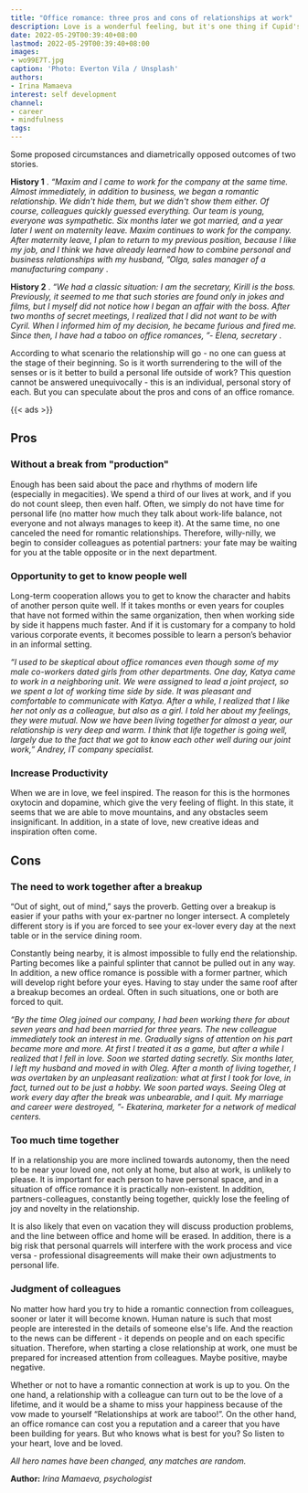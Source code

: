 ```yaml
---
title: "Office romance: three pros and cons of relationships at work"
description: Love is a wonderful feeling, but it's one thing if Cupid's arrows caught up at a party, in the gym or on a tour, and another if it happened at work. Psychologist Irina Mamaeva shares her reflections on the pros and cons of an office romance with HeadHunter
date: 2022-05-29T00:39:40+08:00
lastmod: 2022-05-29T00:39:40+08:00
images:
- wo99E7T.jpg
caption: 'Photo: Everton Vila / Unsplash'
authors:
- Irina Mamaeva
interest: self development
channel: 
- career
- mindfulness
tags: 
---
```


Some proposed circumstances and diametrically opposed outcomes of two stories.

**History 1** . _“Maxim and I came to work for the company at the same time. Almost immediately, in addition to business, we began a romantic relationship. We didn't hide them, but we didn't show them either. Of course, colleagues quickly guessed everything. Our team is young, everyone was sympathetic. Six months later we got married, and a year later I went on maternity leave. Maxim continues to work for the company. After maternity leave, I plan to return to my previous position, because I like my job, and I think we have already learned how to combine personal and business relationships with my husband, ”Olga, sales manager of a manufacturing company_ .

**History 2** . _“We had a classic situation: I am the secretary, Kirill is the boss. Previously, it seemed to me that such stories are found only in jokes and films, but I myself did not notice how I began an affair with the boss. After two months of secret meetings, I realized that I did not want to be with Cyril. When I informed him of my decision, he became furious and fired me. Since then, I have had a taboo on office romances, ”- Elena, secretary_ .

According to what scenario the relationship will go - no one can guess at the stage of their beginning. So is it worth surrendering to the will of the senses or is it better to build a personal life outside of work? This question cannot be answered unequivocally - this is an individual, personal story of each. But you can speculate about the pros and cons of an office romance.

{{< ads >}}

Pros
----

### Without a break from "production"

Enough has been said about the pace and rhythms of modern life (especially in megacities). We spend a third of our lives at work, and if you do not count sleep, then even half. Often, we simply do not have time for personal life (no matter how much they talk about work-life balance, not everyone and not always manages to keep it). At the same time, no one canceled the need for romantic relationships. Therefore, willy-nilly, we begin to consider colleagues as potential partners: your fate may be waiting for you at the table opposite or in the next department.

### Opportunity to get to know people well

Long-term cooperation allows you to get to know the character and habits of another person quite well. If it takes months or even years for couples that have not formed within the same organization, then when working side by side it happens much faster. And if it is customary for a company to hold various corporate events, it becomes possible to learn a person’s behavior in an informal setting.

_“I used to be skeptical about office romances even though some of my male co-workers dated girls from other departments. One day, Katya came to work in a neighboring unit. We were assigned to lead a joint project, so we spent a lot of working time side by side. It was pleasant and comfortable to communicate with Katya. After a while, I realized that I like her not only as a colleague, but also as a girl. I told her about my feelings, they were mutual. Now we have been living together for almost a year, our relationship is very deep and warm. I think that life together is going well, largely due to the fact that we got to know each other well during our joint work,” Andrey, IT company specialist._

### Increase Productivity

When we are in love, we feel inspired. The reason for this is the hormones oxytocin and dopamine, which give the very feeling of flight. In this state, it seems that we are able to move mountains, and any obstacles seem insignificant. In addition, in a state of love, new creative ideas and inspiration often come.

Cons
-------

### The need to work together after a breakup

“Out of sight, out of mind,” says the proverb. Getting over a breakup is easier if your paths with your ex-partner no longer intersect. A completely different story is if you are forced to see your ex-lover every day at the next table or in the service dining room.

Constantly being nearby, it is almost impossible to fully end the relationship. Parting becomes like a painful splinter that cannot be pulled out in any way. In addition, a new office romance is possible with a former partner, which will develop right before your eyes. Having to stay under the same roof after a breakup becomes an ordeal. Often in such situations, one or both are forced to quit.

_“By the time Oleg joined our company, I had been working there for about seven years and had been married for three years. The new colleague immediately took an interest in me. Gradually signs of attention on his part became more and more. At first I treated it as a game, but after a while I realized that I fell in love. Soon we started dating secretly. Six months later, I left my husband and moved in with Oleg. After a month of living together, I was overtaken by an unpleasant realization: what at first I took for love, in fact, turned out to be just a hobby. We soon parted ways. Seeing Oleg at work every day after the break was unbearable, and I quit. My marriage and career were destroyed, ”- Ekaterina, marketer for a network of medical centers._

### Too much time together

If in a relationship you are more inclined towards autonomy, then the need to be near your loved one, not only at home, but also at work, is unlikely to please. It is important for each person to have personal space, and in a situation of office romance it is practically non-existent. In addition, partners-colleagues, constantly being together, quickly lose the feeling of joy and novelty in the relationship.

It is also likely that even on vacation they will discuss production problems, and the line between office and home will be erased. In addition, there is a big risk that personal quarrels will interfere with the work process and vice versa - professional disagreements will make their own adjustments to personal life.

### Judgment of colleagues

No matter how hard you try to hide a romantic connection from colleagues, sooner or later it will become known. Human nature is such that most people are interested in the details of someone else's life. And the reaction to the news can be different - it depends on people and on each specific situation. Therefore, when starting a close relationship at work, one must be prepared for increased attention from colleagues. Maybe positive, maybe negative.

Whether or not to have a romantic connection at work is up to you. On the one hand, a relationship with a colleague can turn out to be the love of a lifetime, and it would be a shame to miss your happiness because of the vow made to yourself “Relationships at work are taboo!”. On the other hand, an office romance can cost you a reputation and a career that you have been building for years. But who knows what is best for you? So listen to your heart, love and be loved.

_All hero names have been changed, any matches are random._

**Author:** *Irina Mamaeva, psychologist*